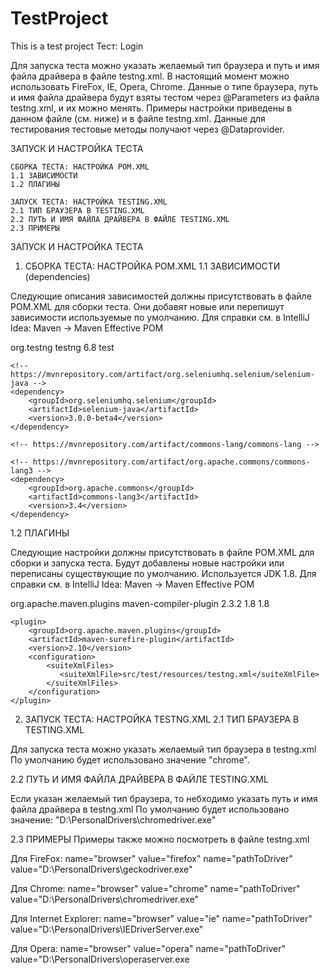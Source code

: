 # TestProject
This is a test project
Тест: Login

Для запуска теста можно указать желаемый тип браузера и путь и имя файла драйвера в файле testng.xml. В настоящий момент можно использовать FireFox, IE, Opera, Chrome. Данные о типе браузера, путь и имя файла драйвера будут взяты тестом через @Parameters из файла testng.xml, и их можно менять. Примеры настройки приведены в данном файле (см. ниже) и в файле testng.xml. Данные для тестирования тестовые методы получают через @Dataprovider.

ЗАПУСК И НАСТРОЙКА ТЕСТА

    СБОРКА ТЕСТА: НАСТРОЙКА POM.XML
    1.1 ЗАВИСИМОСТИ
    1.2 ПЛАГИНЫ

    ЗАПУСК ТЕСТА: НАСТРОЙКА TESTING.XML
    2.1 ТИП БРАУЗЕРА В TESTING.XML
    2.2 ПУТЬ И ИМЯ ФАЙЛА ДРАЙВЕРА В ФАЙЛЕ TESTING.XML
    2.3 ПРИМЕРЫ

ЗАПУСК И НАСТРОЙКА ТЕСТА

1. СБОРКА ТЕСТА: НАСТРОЙКА POM.XML
1.1 ЗАВИСИМОСТИ (dependencies)

Следующие описания зависимостей должны присутствовать в файле POM.XML для сборки теста. Они добавят новые или перепишут зависимости используемые по умолчанию. Для справки см. в IntelliJ Idea: Maven -> Maven Effective POM

org.testng testng 6.8 test

    <!-- https://mvnrepository.com/artifact/org.seleniumhq.selenium/selenium-java -->
    <dependency>
        <groupId>org.seleniumhq.selenium</groupId>
        <artifactId>selenium-java</artifactId>
        <version>3.0.0-beta4</version>
    </dependency>

    <!-- https://mvnrepository.com/artifact/commons-lang/commons-lang -->

    <!-- https://mvnrepository.com/artifact/org.apache.commons/commons-lang3 -->
    <dependency>
        <groupId>org.apache.commons</groupId>
        <artifactId>commons-lang3</artifactId>
        <version>3.4</version>
    </dependency>

1.2 ПЛАГИНЫ

Следующие настройки должны присутствовать в файле POM.XML для сборки и запуска теста. Будут добавлены новые настройки или переписаны существующие по умолчанию. Используется JDK 1.8. Для справки см. в IntelliJ Idea: Maven -> Maven Effective POM

<build>
<plugins>
    <plugin>
        <groupId>org.apache.maven.plugins</groupId>
        <artifactId>maven-compiler-plugin</artifactId>
        <version>2.3.2</version>
        <configuration>
            <source>1.8</source>
            <target>1.8</target>
        </configuration>
    </plugin>

    <plugin>
        <groupId>org.apache.maven.plugins</groupId>
        <artifactId>maven-surefire-plugin</artifactId>
        <version>2.10</version>
        <configuration>
            <suiteXmlFiles>
               <suiteXmlFile>src/test/resources/testng.xml</suiteXmlFile>
            </suiteXmlFiles>
        </configuration>
    </plugin>
</plugins>
</build>

2. ЗАПУСК ТЕСТА: НАСТРОЙКА TESTNG.XML
2.1 ТИП БРАУЗЕРА В TESTING.XML

Для запуска теста можно указать желаемый тип браузера в testng.xml По умолчанию будет использовано значение "chrome".

2.2 ПУТЬ И ИМЯ ФАЙЛА ДРАЙВЕРА В ФАЙЛЕ TESTING.XML

Если указан желаемый тип браузера, то небходимо указать путь и имя файла драйвера в testng.xml По умолчанию будет использовано значение: "D:\PersonalDrivers\chromedriver.exe"

2.3 ПРИМЕРЫ
Примеры также можно посмотреть в файле testng.xml

Для FireFox:
name="browser" value="firefox"
name="pathToDriver" value="D:\PersonalDrivers\geckodriver.exe"

Для Chrome:
name="browser" value="chrome"
name="pathToDriver" value="D:\PersonalDrivers\chromedriver.exe"

Для Internet Explorer:
name="browser" value="ie"
name="pathToDriver" value="D:\PersonalDrivers\IEDriverServer.exe"

Для Opera:
name="browser" value="opera"
name="pathToDriver" value="D:\PersonalDrivers\operaserver.exe
